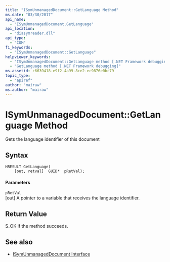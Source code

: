```yaml
---
title: "ISymUnmanagedDocument::GetLanguage Method"
ms.date: "03/30/2017"
api_name: 
  - "ISymUnmanagedDocument.GetLanguage"
api_location: 
  - "diasymreader.dll"
api_type: 
  - "COM"
f1_keywords: 
  - "ISymUnmanagedDocument::GetLanguage"
helpviewer_keywords: 
  - "ISymUnmanagedDocument::GetLanguage method [.NET Framework debugging]"
  - "GetLanguage method [.NET Framework debugging]"
ms.assetid: c6639418-e9f2-4a99-8ce2-ec9876e0bc79
topic_type: 
  - "apiref"
author: "mairaw"
ms.author: "mairaw"
---
```

# ISymUnmanagedDocument::GetLanguage Method
Gets the language identifier of this document  
  
## Syntax  
  
```  
HRESULT GetLanguage(  
    [out, retval]  GUID*  pRetVal);  
```  
  
#### Parameters  
 `pRetVal`  
 [out] A pointer to a variable that receives the language identifier.  
  
## Return Value  
 S_OK if the method succeeds.  
  
## See also
- [ISymUnmanagedDocument Interface](../../../../docs/framework/unmanaged-api/diagnostics/isymunmanageddocument-interface.md)
